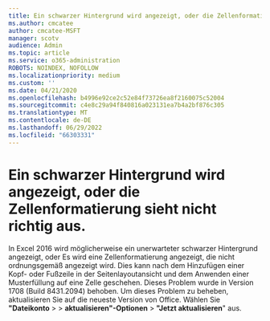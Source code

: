```yaml
---
title: Ein schwarzer Hintergrund wird angezeigt, oder die Zellenformatierung sieht nicht richtig aus.
ms.author: cmcatee
author: cmcatee-MSFT
manager: scotv
audience: Admin
ms.topic: article
ms.service: o365-administration
ROBOTS: NOINDEX, NOFOLLOW
ms.localizationpriority: medium
ms.custom: ''
ms.date: 04/21/2020
ms.openlocfilehash: b4996e92ce2c52e84f73726ea8f2160075c52004
ms.sourcegitcommit: c4e8c29a94f840816a023131ea7b4a2bf876c305
ms.translationtype: MT
ms.contentlocale: de-DE
ms.lasthandoff: 06/29/2022
ms.locfileid: "66303331"
---
```

# <a name="a-black-background-appears-or-cell-formatting-doesnt-look-right"></a>Ein schwarzer Hintergrund wird angezeigt, oder die Zellenformatierung sieht nicht richtig aus.

In Excel 2016 wird möglicherweise ein unerwarteter schwarzer Hintergrund angezeigt, oder Es wird eine Zellenformatierung angezeigt, die nicht ordnungsgemäß angezeigt wird. Dies kann nach dem Hinzufügen einer Kopf- oder Fußzeile in der Seitenlayoutansicht und dem Anwenden einer Musterfüllung auf eine Zelle geschehen. Dieses Problem wurde in Version 1708 (Build 8431.2094) behoben. Um dieses Problem zu beheben, aktualisieren Sie auf die neueste Version von Office. Wählen Sie **"Dateikonto** \>  \> **aktualisieren"-Optionen** \> **"Jetzt aktualisieren**" aus.
  

